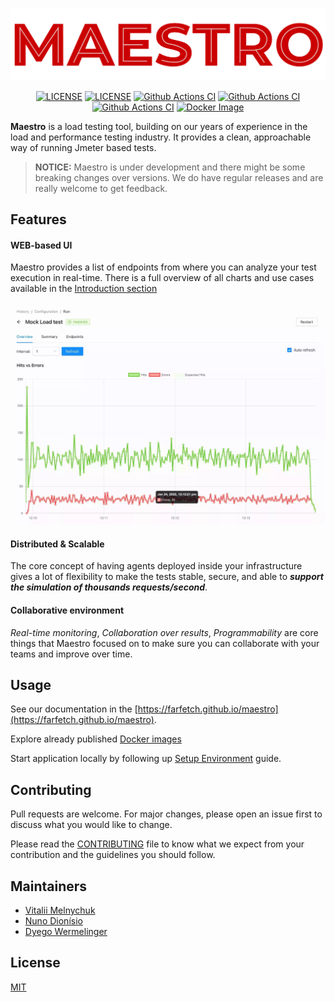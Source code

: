 ![Maestro](./site/static/img/logo-full.png)

<p align="center">
<a href="https://github.com/Farfetch/maestro/blob/master/LICENSE"><img src="https://img.shields.io/github/license/Farfetch/maestro" alt="LICENSE" /></a>
<a href="https://github.com/Farfetch/maestro/releases"><img src="https://img.shields.io/github/release-date/Farfetch/maestro" alt="LICENSE" /></a>
<a href="https://github.com/Farfetch/maestro/actions/workflows/ci.yml"><img src="https://img.shields.io/github/workflow/status/Farfetch/maestro/CI/master?label=ci" alt="Github Actions CI" /></a>
<a href="https://github.com/Farfetch/maestro/actions/workflows/release.yml"><img src="https://img.shields.io/github/workflow/status/Farfetch/maestro/Release?label=release" alt="Github Actions CI" /></a>
<a href="https://github.com/Farfetch/maestro/actions/workflows/deploy.yml"><img src="https://img.shields.io/github/workflow/status/Farfetch/maestro/Deploy?event=push&label=website" alt="Github Actions CI" /></a>
<a href="https://hub.docker.com/r/farfetchoss/maestro"><img src="https://img.shields.io/docker/v/farfetchoss/maestro?label=version&logo=Docker&sort=semver" alt="Docker Image" /></a>
</p>									

**Maestro** is a load testing tool, building on our years of experience in the load and performance testing industry. It provides a clean, approachable way of running Jmeter based tests.

> **NOTICE:** Maestro is under development and there might be some breaking changes over versions. We do have regular releases and are really welcome to get feedback.

## Features

#### WEB-based UI

Maestro provides a list of endpoints from where you can analyze your test execution in real-time. There is a full overview of all charts and use cases available in the [Introduction section](https://farfetch.github.io/maestro/docs/intro)

![hits_vs_errors](./docs/assets/hits_vs_errors.webp)

#### Distributed & Scalable

The core concept of having agents deployed inside your infrastructure gives a lot of flexibility to make the tests stable, secure, and able to **_support the simulation of thousands requests/second_**.

#### Collaborative environment

_Real-time monitoring_, _Collaboration over results_, _Programmability_ are core things that Maestro focused on to make sure you can collaborate with your teams and improve over time.

## Usage

See our documentation in the [https://farfetch.github.io/maestro](https://farfetch.github.io/maestro).

Explore already published [Docker images](https://farfetch.github.io/maestro/docs/docker_images)

Start application locally by following up [Setup Environment](https://farfetch.github.io/maestro/docs/getting_started/setup_environment) guide.

## Contributing

Pull requests are welcome. For major changes, please open an issue first to discuss what you would like to change.

Please read the [CONTRIBUTING](CONTRIBUTING.md) file to know what we expect from your contribution and the guidelines you should follow.

## Maintainers

- [Vitalii Melnychuk](https://github.com/vitaliimelnychuk)
- [Nuno Dionísio](https://github.com/nunodio)
- [Dyego Wermelinger](https://github.com/dyegowermelinger)

## License

[MIT](LICENSE)
